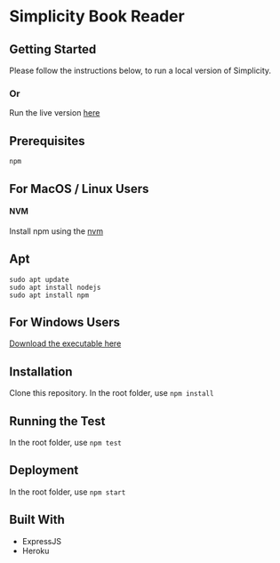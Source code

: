 # Simplicity Book Reader 

## Getting Started 

Please follow the instructions below, to run a local version of Simplicity. 

### Or 

Run the live version [here](https://stark-wave-13030.herokuapp.com/)

## Prerequisites

`npm`

## For MacOS / Linux Users

#### NVM
Install npm using the [nvm](https://github.com/nvm-sh/nvm)

## Apt 
```
sudo apt update
sudo apt install nodejs
sudo apt install npm
```

## For Windows Users

[Download the executable here](https://nodejs.org/en/download/)

## Installation

Clone this repository. In the root folder, use `npm install`


## Running the Test

In the root folder, use `npm test`

## Deployment 

In the root folder, use `npm start`

## Built With

* ExpressJS 
* Heroku
